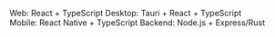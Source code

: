Web: React + TypeScript
Desktop: Tauri + React + TypeScript  
Mobile: React Native + TypeScript
Backend: Node.js + Express/Rust
